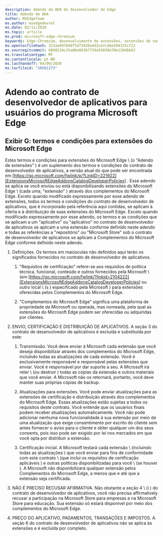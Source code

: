 ```yaml
---
description: Adendo da ADA do desenvolvedor do Edge
title: Adendo de ADA
author: MSEdgeTeam
ms.author: msedgedevrel
ms.date: 02/11/2020
ms.topic: article
ms.prod: microsoft-edge-chromium
keywords: Edge-Chromium, desenvolvimento de extensões, extensões de navegador, Complementos, centro de parceiros, desenvolvedor
ms.openlocfilehash: 323ae9976d9f5d73d20a492cefc4be594315cf22
ms.sourcegitcommit: 6860234c25a8be863b7f29a54838e78e120dbb62
ms.translationtype: MT
ms.contentlocale: pt-BR
ms.lasthandoff: 04/09/2020
ms.locfileid: "10561273"
---
```

# Adendo ao contrato de desenvolvedor de aplicativos para usuários do programa Microsoft Edge  

## Exibir G: termos e condições para extensões do Microsoft Edge  

Estes termos e condições para extensões do Microsoft Edge \ (o "Adendo de extensões" \) é um suplemento dos termos e condições do contrato de desenvolvedor de aplicativos, a versão atual do que pode ser encontrada em [https://go.microsoft.com/fwlink/p/?LinkID=221922][ExtensionsMicrosoftEdgeAddonsCatalogDeveloperPolicies] .  Esse adendo se aplica se você enviou ou está disponibilizando extensões do Microsoft Edge \ (cada uma, "extensão" \) através dos complementos do Microsoft Edge.  Exceto quando modificado expressamente por esse adendo de extensões, todos os termos e condições do contrato de desenvolvedor de aplicativos, que é incorporado pela referência aqui contidas, se aplicam à oferta e à distribuição de suas extensões do Microsoft Edge.  Exceto quando modificado expressamente por esse adendo, os termos e as condições que se aplicam a um "aplicativo" ou "aplicativo" no contrato de desenvolvedor de aplicativos se aplicam a uma extensão conforme definido neste adendo e todas as referências a "repositório" ou "Microsoft Store" sob o contrato de desenvolvedor de aplicativos se aplicam a Complementos do Microsoft Edge conforme definido neste adendo.  

1.  Definições.  Os termos em maiúsculas não definidos aqui terão os significados fornecidos no contrato de desenvolvedor de aplicativos.  

    1.  "Requisitos de certificação" refere-se aos requisitos de política técnica, funcional, conteúdo e outros fornecidos pela Microsoft \ (em [https://go.microsoft.com/fwlink/?linkid=2104222][ExtensionsMicrosoftEdgeAddonsCatalogDeveloperPolicies] ou outro local \ (s \) especificado pela Microsoft \) para extensões oferecidas pelos Complementos do Microsoft Edge.  

    1.  "Complementos do Microsoft Edge" significa uma plataforma de propriedade da Microsoft ou operada, mas nomeada, pela qual as extensões do Microsoft Edge podem ser oferecidas ou adquiridas por clientes.

1.  ENVIO, CERTIFICAÇÃO E DISTRIBUIÇÃO DE APLICATIVOS.  A seção 3 do contrato de desenvolvedor de aplicativos é excluída e substituída por este:  

    1.  Transmissão.  Você deve enviar à Microsoft cada extensão que você deseja disponibilizar através dos complementos do Microsoft Edge, incluindo todas as atualizações de cada extensão.  Você é exclusivamente responsável e responsável pelas extensões que enviar.  Você é responsável por dar suporte a seu.  A Microsoft irá reter \ (ou destruir \) todas as cópias da extensão e outros materiais que você enviar.  A Microsoft não os retornará, portanto, você deve manter suas próprias cópias de backup.  

    1.  Atualizações para extensões.  Você pode enviar atualizações para as extensões de certificação e distribuição através dos complementos do Microsoft Edge.  Essas atualizações estão sujeitas a todos os requisitos deste contrato.  Você entende que os usuários finais podem receber atualizações automaticamente.  Você não pode adicionar nenhuma nova funcionalidade à sua extensão por meio de uma atualização que exige consentimento por escrito do cliente sem antes fornecer o aviso para o cliente e obter qualquer um dos seus consents, pois isso pode ser exigido por lei nos mercados em que você opta por distribuir a extensão.  

    1.  Certificação inicial.  A Microsoft testará cada extensão \ (incluindo todas as atualizações \) que você enviar para fins de conformidade com este contrato \ (que inclui os requisitos de certificação aplicáveis \) e outras políticas disponibilizadas para você \ (se houver \).  A Microsoft não disponibilizará qualquer extensão pelos Complementos do Microsoft Edge, a menos que e até que a extensão seja certificada.  

1.  NÃO É PRECISO RECUSAR AFIRMATIVA.  Não obstante a seção 4 \ (i \) do contrato de desenvolvedor de aplicativos, você não precisa affirmatively recusar a participação na Microsoft Store para empresas e na Microsoft Store para educação.  Sua extensão só estará disponível por meio dos complementos do Microsoft Edge.  

1.  PREÇO DO APLICATIVO, PAGAMENTOS, TRANSAÇÕES E IMPOSTOS.  A seção 6 do contrato de desenvolvedor de aplicativos não se aplica às extensões e é excluída por completo.  

<!-- image links  -->  

<!-- links -->  

[ExtensionsMicrosoftEdgeAddonsCatalogDeveloperPolicies]: developer-policies.md "Políticas de desenvolvedor de catálogo de Complementos do Microsoft Edge"  
